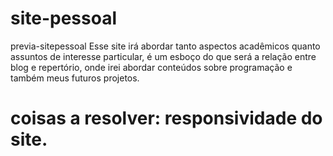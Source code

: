 # site-pessoal
previa-sitepessoal
Esse site irá abordar tanto aspectos acadêmicos quanto assuntos de interesse particular, é um esboço do que será a relação entre blog e repertório, onde irei abordar conteúdos sobre programação e também meus futuros projetos.
# coisas a resolver: responsividade do site.
